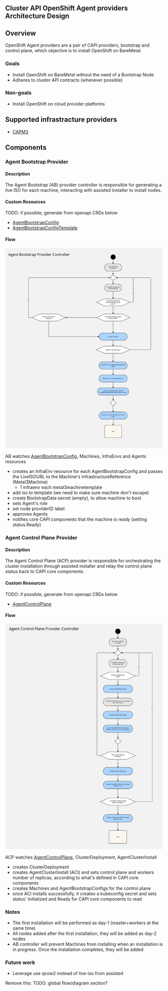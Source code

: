 ## Cluster API OpenShift Agent providers Architecture Design

## Overview

OpenShift Agent providers are a pair of CAPI providers, bootstrap and control plane, which objective
is to install OpenShift on BareMetal.

### Goals
* Install OpenShift on BareMetal without the need of a Bootstrap Node
* Adheres to cluster API contracts (whenever possible)

### Non-goals
* Install OpenShift on cloud provider platforms


## Supported infrastracture providers
* [CAPM3](https://github.com/metal3-io/cluster-api-provider-metal3)

## Components

### Agent Bootstrap Provider

#### Description

The Agent Bootstrap (AB) provider controller is responsible for generating a live ISO for each machine, interacting 
with assisted installer to install nodes.

#### Custom Resources

TODO: if possible, generate from openapi CRDs below
* [AgentBootstrapConfig](./crd/agent_bootstrap_config.md)
* [AgentBootstrapConfigTemplate](./crd/agent_bootstrap_config_template.md)

#### Flow

![agent bootstrap provider flow](./diagrams/agent_bootstrap_provider.jpg)

AB watches [AgentBootstrapConfig](./crd/agent_bootstrap_config.md), Machines, InfraEnvs and Agents resources 

* creates an InfraEnv resource for each AgentBootstrapConfig and passes the LiveISOURL to the Machine's InfrastructureReference (Metal3Machine)
  * 1 infraenv each metal3machinetemplate
* add iso to template (we need to make sure machine don't escape)
* create BootstrapData secret (empty), to allow machine to boot
* sets Agent's role
* set node providerID label
* approves Agents
* notifies core CAPI components that the machine is ready (setting status.Ready)

### Agent Control Plane Provider

#### Description

The Agent Control Plane (ACP) provider is responsible for orchestrating the cluster installation through assisted installer and relay the control plane status back to CAPI core components.

#### Custom Resources

TODO: if possible, generate from openapi CRDs below
* [AgentControlPlane](./crd/agent_control_plane.md)


#### Flow

![agent controlplane provider flow](./diagrams/agent_controlplane_provider.jpg)

ACP watches [AgentControlPlane](./crd/agent_control_plane.md), ClusterDeployment, AgentClusterInstall 

* creates ClusterDeployment
* creates AgentClusterInstall (ACI) and sets control plane and workers number of replicas, according to what's defined in CAPI core components
* creates Machines and AgentBootstrapConfigs for the control plane
* once ACI installs successfully, it creates a kubeconfig secret and sets status' Initialized and Ready for CAPI core components to read 


### Notes

* The first installation will be performed as day-1 (master+workers at the same time)
* All nodes added after the first installation, they will be added as day-2 nodes
* AB controller will prevent Machines from installing when an installation is in progress. Once the installation completes, they will be added 

### Future work

* Leverage use qcow2 instead of live-iso from assisted


Remove this:
TODO: global flow/diagram section?